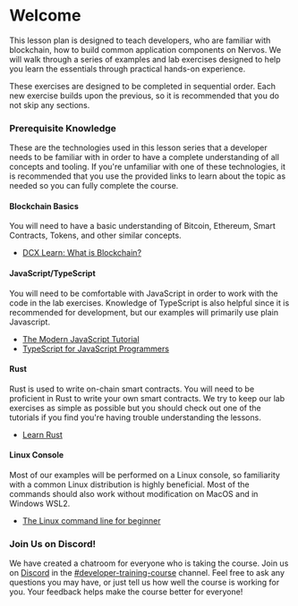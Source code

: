# Welcome

This lesson plan is designed to teach developers, who are familiar with blockchain, how to build common application components on Nervos. We will walk through a series of examples and lab exercises designed to help you learn the essentials through practical hands-on experience.

These exercises are designed to be completed in sequential order. Each new exercise builds upon the previous, so it is recommended that you do not skip any sections. 

### Prerequisite Knowledge

These are the technologies used in this lesson series that a developer needs to be familiar with in order to have a complete understanding of all concepts and tooling. If you're unfamiliar with one of these technologies, it is recommended that you use the provided links to learn about the topic as needed so you can fully complete the course.

#### Blockchain Basics

You will need to have a basic understanding of Bitcoin, Ethereum, Smart Contracts, Tokens, and other similar concepts. 

* [DCX Learn: What is Blockchain?](https://dcxlearn.com/blockchain/)

#### JavaScript/TypeScript

You will need to be comfortable with JavaScript in order to work with the code in the lab exercises. Knowledge of TypeScript is also helpful since it is recommended for development, but our examples will primarily use plain Javascript.

* [The Modern JavaScript Tutorial](https://javascript.info/)
* [TypeScript for JavaScript Programmers](https://www.typescriptlang.org/docs/handbook/typescript-in-5-minutes.html)

#### Rust

Rust is used to write on-chain smart contracts. You will need to be proficient in Rust to write your own smart contracts. We try to keep our lab exercises as simple as possible but you should check out one of the tutorials if you find you're having trouble understanding the lessons. 

* [Learn Rust](https://www.rust-lang.org/learn)

#### Linux Console

Most of our examples will be performed on a Linux console, so familiarity with a common Linux distribution is highly beneficial. Most of the commands should also work without modification on MacOS and in Windows WSL2.

* [The Linux command line for beginner](https://ubuntu.com/tutorials/command-line-for-beginners)

### Join Us on Discord!

We have created a chatroom for everyone who is taking the course. Join us on [Discord](https://discord.gg/AqGTUE9) in the [\#developer-training-course](https://discord.gg/AqGTUE9) channel. Feel free to ask any questions you may have, or just tell us how well the course is working for you. Your feedback helps make the course better for everyone! 


